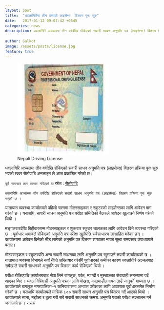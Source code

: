 ```yaml
---
layout: post
title:  "धवलागिरिमा तीन वर्षपछी लाइसेन्स  वितरण पुनः सुरु"
date:   2017-01-12 09:07:42 +0545
categories: news
description: धवलागिरि अञ्चलमा तीन वर्षदेखि रोकिएको सवारी साधन अनुमति पत्र (लाइसेन्स) वितरण प्रक्रिया पुनः सुरु भएको छ ...| Galkot News, Khabar, Information

author: Galkot
image: /assets/posts/license.jpg
feature: true
---
```


<figure><img src="/assets/posts/license.jpg"><figcaption>Nepali Driving License</figcaption></figure>

धवलागिरि अञ्चलमा तीन वर्षदेखि रोकिएको सवारी साधन अनुमति पत्र (लाइसेन्स) वितरण प्रक्रिया पुनः सुरु भएको खबर सेतोपाटि अनलाइन ले आज प्रकाशित गरेको छ। 

`पूर्ण समाचार तल साभार गरिएको छ` स्रोत : [सेतोपाटि](http://setopati.com/)
 
`धवलागिरि अञ्चलमा तीन वर्षदेखि रोकिएको सवारी साधन अनुमति पत्र (लाइसेन्स) वितरण प्रक्रिया पुनः सुरु भएको छ ।`

यातायात व्यवस्था कार्यालयले पहिलो चरणमा मोटरसाइकल र स्कुटरको लाइसेन्सका लागि आवेदन माग गरेको छ । यसअघि, सवारी साधन अनुमति पत्र परीक्षा समितिको बैठकले आवेदन खुलाउने निर्णय गरेको थियो । 
 
मङ्गलबारदेखि बिहीबारसम्म मोटरसाइकल र शुक्रबार स्कुटर चालकका लागि आवेदन दिने व्यवस्था गरिएको छ । पूर्वाधार अभावले रोकिएको अनुमति पत्र परीक्षा खुलेपछि सर्वसाधारण उत्साहित बनेका छन् । कार्यालयमा आवेदन दिनेको भीड लागेको अनुमति पत्र वितरण शाखाका नायब सुब्बा रामप्रसाद उपाध्यायले बताए।
 
मोटरसाइकल र स्कुटरपछि अन्य सवारी साधनका लागि अनुमति पत्र खुलाउने तयारी कार्यालयको छ । यातायात व्यवस्था विभागले नयाँ नीति अख्तियार गरेसँगै पूर्वाधारको कमीका कारण धवलागिरि अञ्चलबाट सबैखाले सवारी साधनको अनुमति पत्र वितरण कार्य रोकिएको थियो । 
 
परीक्षा रोकिएपछि कार्यालयबाट सेवा लिने बागलुङ, पर्वत, म्याग्दी र मुस्ताङका सेवाग्राही समस्यामा पर्दै आएका थिए । धवलागिरिवासी अनुमति पत्रका लागि पोखरा, काठमाडौँलगायत ठाउँ जानुपर्ने बाध्यता छ । कार्यालयले बागलुङ नगरपालिका–१ खनियाबासमा अभ्यास परीक्षाका लागि आवश्यक पूर्वाधारसमेत निर्माण गरेको छ । यसअघि कार्यालयले मासिक ८०० सवारी साधन अनुमति पत्र वितरण गर्दै आएको थियो । कार्यालयले साना, मझौला र ठूला गरी सबै सवारी साधनको क्रमशः अनुमति पत्रको परीक्षा सञ्चालन गर्ने जनाएको छ । रासस 